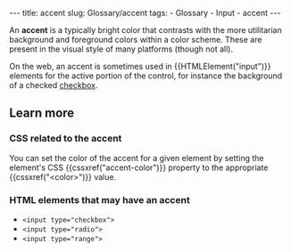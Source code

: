 --- title: accent slug: Glossary/accent tags: - Glossary - Input - accent ---

An **accent** is a typically bright color that contrasts with the more utilitarian background and foreground colors within a color scheme. These are present in the visual style of many platforms (though not all).

On the web, an accent is sometimes used in {{HTMLElement("input")}} elements for the active portion of the control, for instance the background of a checked [checkbox](/en-US/docs/Web/HTML/Element/input/checkbox).

Learn more
----------

### CSS related to the accent

You can set the color of the accent for a given element by setting the element's CSS {{cssxref("accent-color")}} property to the appropriate {{cssxref("&lt;color&gt;")}} value.

### HTML elements that may have an accent

-   `<input type="checkbox">`
-   `<input type="radio">`
-   `<input type="range">`
